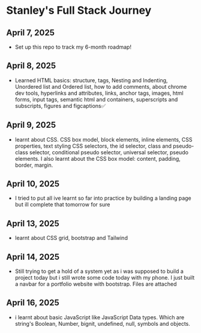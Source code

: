 # Stanley's Full Stack Journey
## April 7, 2025
- Set up this repo to track my 6-month roadmap!

## April 8, 2025
- Learned HTML basics: structure, tags, Nesting and Indenting, Unordered list and Ordered list, how to add comments, about chrome dev tools, hyperlinks and attributes, links, anchor tags, images, html forms, input tags, semantic html and containers, superscripts and subscripts, figures and figcaptions✅

## April 9, 2025
- learnt about CSS. CSS box model, block elements, inline elements, CSS properties, text styling CSS selectors, the id selector, class and pseudo-class selector, conditional pseudo selector, universal selector, pseudo elements. I also learnt about the CSS box model: content, padding, border, margin.


## April 10, 2025
- I tried to put all ive learnt so far into practice by building a landing page but ill complete that tomorrow for sure 


## April 13, 2025
- learnt about CSS grid, bootstrap and Tailwind 

## April 14, 2025
- Still trying to get a hold of a system yet as i was supposed to build a project today but i still wrote some code today with my phone. I just built a navbar for a portfolio website with bootstrap. Files are attached 

## April 16, 2025
- i learnt about basic JavaScript like JavaScript Data types. Which are string's 
Boolean, Number, bignit, undefined, null, symbols and objects.
